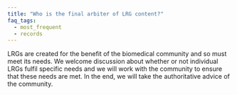 ```yaml
---
title: "Who is the final arbiter of LRG content?"
faq_tags:
  - most_frequent
  - records
---
```


LRGs are created for the benefit of the biomedical community and so must meet its needs. We welcome discussion about whether or not individual LRGs fulfil specific needs and we will work with the community to ensure that these needs are met. In the end, we will take the authoritative advice of the community.